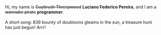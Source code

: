 Hi, my name is ~~Guybrush Threepwood~~ **Luciano Federico Pereira**, and I am a ~~wannabe pirate~~ **programmer**.<br><br>A short song: 839 bounty of doubloons gleams in the sun, a treasure hunt has just begun! Arrr!
